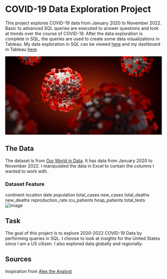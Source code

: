 # COVID-19 Data Exploration Project

This project explores COVID-19 data from January 2020 to November 2022. Basic to advanced SQL queries are executed to answer questions and look at trends over the course of COVID-19. After the data exploration is complete in SQL, the queries are used to create some data visualizations in Tableau. My data exploration in SQL can be viewed [here](https://github.com/stubbsdiondra/PortfolioProjects/blob/main/COVID-19%20Data%20Exploration%20Project/COVID-19%20Data%20Exploration%20Project.sql) and my dashboard in Tableau [here](https://public.tableau.com/app/profile/diondra.stubbs/viz/COVID-19Project2022/Dashboard1).

![alt text](https://github.com/stubbsdiondra/PortfolioProjects/blob/main/COVID-19%20Data%20Exploration%20Project/covid.png)

## The Data

The dataset is from [Our World in Data](https://ourworldindata.org/covid-deaths). It has data from January 2020 to November 2022. I manipulated the data in Excel to contain the columns I wanted to work with.

### Dataset Feature
continent	location	date	population	total_cases	new_cases	total_deaths	new_deaths	reproduction_rate	icu_patients	hosp_patients	total_tests
![image](https://user-images.githubusercontent.com/83089796/204070413-69a9dd78-b685-422f-9318-bed16ab5eb24.png)

## Task

The goal of this project is to explore 2020-2022 COVID-19 Data by performing queries in SQL. I choose to look at insights for the United States since I am a US citizen. I also explored data globally and regionally.

## Sources
Inspiration from [Alex the Analyst](https://github.com/AlexTheAnalyst/PortfolioProjects)
